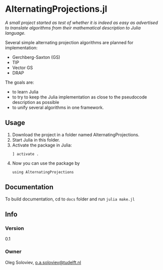 # AlternatingProjections.jl

_A small project started as test of whether it is indeed as easy as advertised to translate algorithms from their mathematical description to Julia language._

Several simple alternating projection algorithms are planned for implementation:
- Gerchberg-Saxton (GS)
- TIP
- Vector GS
- DRAP

The goals are:
 - to learn Julia
 - to try to keep the Julia implementation as close to the pseudocode description as possible
 - to unify several algorithms in one framework.
 
 ## Usage
 
 1. Download the project in a folder named AlternatingProjections.
 2. Start Julia in this folder.
 3. Activate the package in Julia:
     ```
     ] activate .
    ```
4. Now you can use the package by 
    ```
    using AlternatingProjections
   ```
## Documentation

To build documentation, cd to `docs` folder and run `julia make.jl`

## Info
### Version
0.1

### Owner
Oleg Soloviev, o.a.soloviev@tudelft.nl